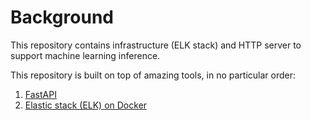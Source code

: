 # Background
This repository contains infrastructure (ELK stack) and HTTP server to support machine learning inference.

This repository is built on top of amazing tools, in no particular order:
1. [FastAPI](https://github.com/tiangolo/fastapi)
2. [Elastic stack (ELK) on Docker](https://github.com/deviantony/docker-elk)
